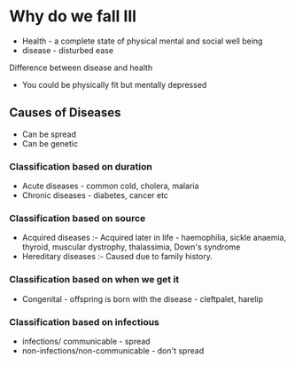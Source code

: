 # Why do we fall Ill

* Health -  a complete state of physical mental and social well being
* disease - disturbed ease

Difference between disease and health
* You could be physically fit but mentally depressed

## Causes of Diseases
* Can be spread
* Can be genetic

### Classification based on duration
* Acute diseases - common cold, cholera, malaria
* Chronic diseases - diabetes, cancer etc
### Classification based on source
* Acquired diseases :- Acquired later in life - haemophilia, sickle anaemia, thyroid, muscular dystrophy, thalassimia, Down's syndrome
* Hereditary diseases :- Caused due to family history.
### Classification based on when we get it
* Congenital - offspring is born with the disease - cleftpalet, harelip
### Classification based on infectious 
* infections/ communicable - spread
* non-infections/non-communicable - don't spread
<br>
